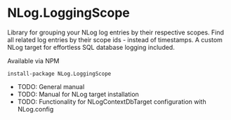 # NLog.LoggingScope
Library for grouping your NLog log entries by their respective scopes. Find all related log entries by their scope ids - instead of timestamps.
A custom NLog target for effortless SQL database logging included. 

Available via NPM
```
install-package NLog.LoggingScope
```

+ TODO: General manual
+ TODO: Manual for NLog target installation
+ TODO: Functionality for NLogContextDbTarget configuration with NLog.config
